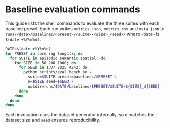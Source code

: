 # Baseline evaluation commands

This guide lists the shell commands to evaluate the three suites with each baseline preset. Each
run writes `metrics.json`, `metrics.csv` and `meta.json` to `runs/<date>/baselines/<preset>/<suite>/<size>_<seed>/` where `<date>` is `$(date +%Y%m%d)`.

```bash
DATE=$(date +%Y%m%d)
for PRESET in core rag longctx; do
  for SUITE in episodic semantic spatial; do
    for SIZE in 50 200 1000; do
      for SEED in 1337 2025 4242; do
        python scripts/eval_bench.py \
          suite=$SUITE preset=baselines/$PRESET \
          n=$SIZE seed=$SEED \
          outdir=runs/$DATE/baselines/$PRESET/$SUITE/${SIZE}_${SEED}
      done
    done
  done
done
```

Each invocation uses the dataset generator internally, so `n` matches the dataset size and `seed`
ensures reproducibility.
